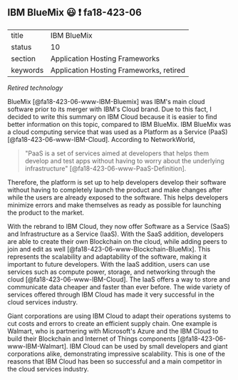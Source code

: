 ## IBM BlueMix :smiley: :exclamation: fa18-423-06

|          |                                |
| -------- | ------------------------------ |
| title    | IBM BlueMix                    | 
| status   | 10                             |
| section  | Application Hosting Frameworks |
| keywords | Application Hosting Frameworks, retired |

*Retired technology*

BlueMix [@fa18-423-06-www-IBM-Bluemix] was IBM's main cloud software prior to its merger with IBM's Cloud brand. Due to this fact, I decided to write this summary on IBM Cloud because it is easier to find better information on this topic, compared to IBM BlueMix. IBM BlueMix was a cloud computing service that was used as a Platform as a Service (PaaS) [@fa18-423-06-www-IBM-Cloud]. According to NetworkWorld, 
>"PaaS is a set of services aimed at developers that helps them develop and test apps without having to worry about the underlying infrastructure" [@fa18-423-06-www-PaaS-Definition]. 

Therefore, the platform is set up to help developers develop their software without having to completely launch the product and make changes after while the users are already exposed to the software. This helps developers minimize errors and make themselves as ready as possible for launching the product to the market.

With the rebrand to IBM Cloud, they now offer Software as a Service (SaaS) and Infrastructure as a Service (IaaS). With the SaaS addition, developers are able to create their own Blockchain on the cloud, while adding peers to join and edit as well [@fa18-423-06-www-Blockchain-BlueMix]. This represents the scalability and adaptability of the software, making it important to future developers. With the IaaS addition, users can use services such as compute power, storage, and networking through the cloud [@fa18-423-06-www-IBM-Cloud]. The IaaS offers a way to store and communicate data cheaper and faster than ever before. The wide variety of services offered through IBM Cloud has made it very successful in the cloud services industry.

Giant corporations are using IBM Cloud to adapt their operations systems to cut costs and errors to create an efficient supply chain. One example is Walmart, who is partnering with Microsoft's Azure and the IBM Cloud to build their Blockchain and Internet of Things components [@fa18-423-06-www-IBM-Walmart]. IBM Cloud can be used by small developers and giant corporations alike, demonstrating impressive scalability. This is one of the reasons that IBM Cloud has been so successful and a main competitor in the cloud services industry.





